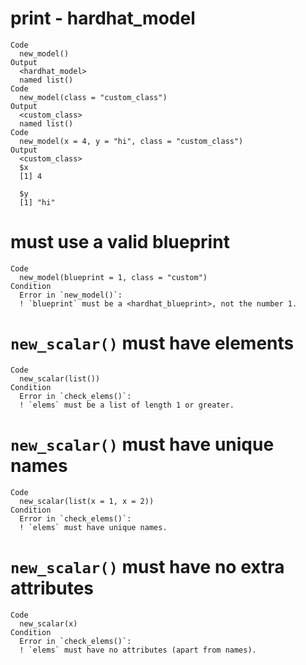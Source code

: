 # print - hardhat_model

    Code
      new_model()
    Output
      <hardhat_model> 
      named list()
    Code
      new_model(class = "custom_class")
    Output
      <custom_class> 
      named list()
    Code
      new_model(x = 4, y = "hi", class = "custom_class")
    Output
      <custom_class> 
      $x
      [1] 4
      
      $y
      [1] "hi"
      

# must use a valid blueprint

    Code
      new_model(blueprint = 1, class = "custom")
    Condition
      Error in `new_model()`:
      ! `blueprint` must be a <hardhat_blueprint>, not the number 1.

# `new_scalar()` must have elements

    Code
      new_scalar(list())
    Condition
      Error in `check_elems()`:
      ! `elems` must be a list of length 1 or greater.

# `new_scalar()` must have unique names

    Code
      new_scalar(list(x = 1, x = 2))
    Condition
      Error in `check_elems()`:
      ! `elems` must have unique names.

# `new_scalar()` must have no extra attributes

    Code
      new_scalar(x)
    Condition
      Error in `check_elems()`:
      ! `elems` must have no attributes (apart from names).

